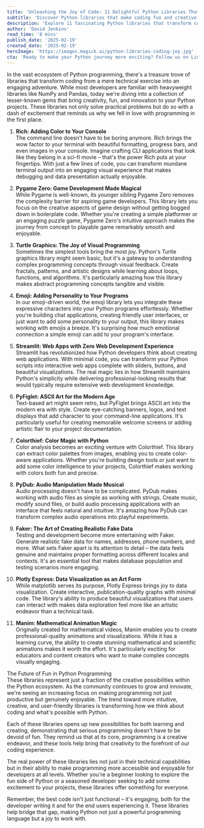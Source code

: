 ```yaml
---
title: 'Unleashing the Joy of Code: 11 Delightful Python Libraries That Make Programming a Pleasure'
subtitle: 'Discover Python libraries that make coding fun and creative'
description: 'Explore 11 fascinating Python libraries that transform coding from a technical task into an exciting creative journey. From adding color to your console with Rich to creating mathematical animations with Manim, discover tools that make Python programming more enjoyable and accessible for developers at all levels.'
author: 'David Jenkins'
read_time: '8 mins'
publish_date: '2025-02-19'
created_date: '2025-02-19'
heroImage: 'https://images.magick.ai/python-libraries-coding-joy.jpg'
cta: 'Ready to make your Python journey more exciting? Follow us on LinkedIn for daily updates on innovative programming tools and creative coding techniques that will transform your development experience!'
---
```


In the vast ecosystem of Python programming, there's a treasure trove of libraries that transform coding from a mere technical exercise into an engaging adventure. While most developers are familiar with heavyweight libraries like NumPy and Pandas, today we're diving into a collection of lesser-known gems that bring creativity, fun, and innovation to your Python projects. These libraries not only solve practical problems but do so with a dash of excitement that reminds us why we fell in love with programming in the first place.

1. **Rich: Adding Color to Your Console**  
   The command line doesn't have to be boring anymore. Rich brings the wow factor to your terminal with beautiful formatting, progress bars, and even images in your console. Imagine crafting CLI applications that look like they belong in a sci-fi movie – that's the power Rich puts at your fingertips. With just a few lines of code, you can transform mundane terminal output into an engaging visual experience that makes debugging and data presentation actually enjoyable.

2. **Pygame Zero: Game Development Made Magical**  
   While Pygame is well-known, its younger sibling Pygame Zero removes the complexity barrier for aspiring game developers. This library lets you focus on the creative aspects of game design without getting bogged down in boilerplate code. Whether you're creating a simple platformer or an engaging puzzle game, Pygame Zero's intuitive approach makes the journey from concept to playable game remarkably smooth and enjoyable.

3. **Turtle Graphics: The Joy of Visual Programming**  
   Sometimes the simplest tools bring the most joy. Python's Turtle graphics library might seem basic, but it's a gateway to understanding complex programming concepts through visual feedback. Create fractals, patterns, and artistic designs while learning about loops, functions, and algorithms. It's particularly amazing how this library makes abstract programming concepts tangible and visible.

4. **Emoji: Adding Personality to Your Programs**  
   In our emoji-driven world, the emoji library lets you integrate these expressive characters into your Python programs effortlessly. Whether you're building chat applications, creating friendly user interfaces, or just want to add some personality to your output, this library makes working with emojis a breeze. It's surprising how much emotional connection a simple emoji can add to your program's interface.

5. **Streamlit: Web Apps with Zero Web Development Experience**  
   Streamlit has revolutionized how Python developers think about creating web applications. With minimal code, you can transform your Python scripts into interactive web apps complete with sliders, buttons, and beautiful visualizations. The real magic lies in how Streamlit maintains Python's simplicity while delivering professional-looking results that would typically require extensive web development knowledge.

6. **PyFiglet: ASCII Art for the Modern Age**  
   Text-based art might seem retro, but PyFiglet brings ASCII art into the modern era with style. Create eye-catching banners, logos, and text displays that add character to your command-line applications. It's particularly useful for creating memorable welcome screens or adding artistic flair to your project documentation.

7. **Colorthief: Color Magic with Python**  
   Color analysis becomes an exciting venture with Colorthief. This library can extract color palettes from images, enabling you to create color-aware applications. Whether you're building design tools or just want to add some color intelligence to your projects, Colorthief makes working with colors both fun and precise.

8. **PyDub: Audio Manipulation Made Musical**  
   Audio processing doesn't have to be complicated. PyDub makes working with audio files as simple as working with strings. Create music, modify sound files, or build audio processing applications with an interface that feels natural and intuitive. It's amazing how PyDub can transform complex audio operations into playful experiments.

9. **Faker: The Art of Creating Realistic Fake Data**  
   Testing and development become more entertaining with Faker. Generate realistic fake data for names, addresses, phone numbers, and more. What sets Faker apart is its attention to detail – the data feels genuine and maintains proper formatting across different locales and contexts. It's an essential tool that makes database population and testing scenarios more engaging.

10. **Plotly Express: Data Visualization as an Art Form**  
   While matplotlib serves its purpose, Plotly Express brings joy to data visualization. Create interactive, publication-quality graphs with minimal code. The library's ability to produce beautiful visualizations that users can interact with makes data exploration feel more like an artistic endeavor than a technical task.

11. **Manim: Mathematical Animation Magic**  
   Originally created for mathematical videos, Manim enables you to create professional-quality animations and visualizations. While it has a learning curve, the ability to create stunning mathematical and scientific animations makes it worth the effort. It's particularly exciting for educators and content creators who want to make complex concepts visually engaging.

The Future of Fun in Python Programming  
These libraries represent just a fraction of the creative possibilities within the Python ecosystem. As the community continues to grow and innovate, we're seeing an increasing focus on making programming not just productive but genuinely enjoyable. The trend toward more intuitive, creative, and user-friendly libraries is transforming how we think about coding and what's possible with Python.

Each of these libraries opens up new possibilities for both learning and creating, demonstrating that serious programming doesn't have to be devoid of fun. They remind us that at its core, programming is a creative endeavor, and these tools help bring that creativity to the forefront of our coding experience.

The real power of these libraries lies not just in their technical capabilities but in their ability to make programming more accessible and enjoyable for developers at all levels. Whether you're a beginner looking to explore the fun side of Python or a seasoned developer seeking to add some excitement to your projects, these libraries offer something for everyone.

Remember, the best code isn't just functional – it's engaging, both for the developer writing it and for the end users experiencing it. These libraries help bridge that gap, making Python not just a powerful programming language but a joy to work with.